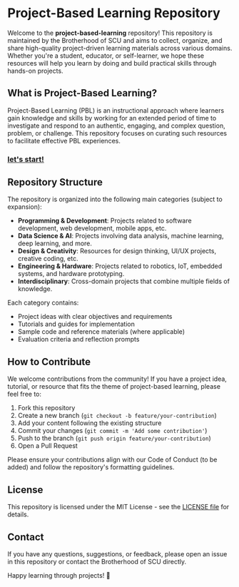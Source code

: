 # Project-Based Learning Repository

Welcome to the **project-based-learning** repository! This repository is maintained by the Brotherhood of SCU and aims to collect, organize, and share high-quality project-driven learning materials across various domains. Whether you're a student, educator, or self-learner, we hope these resources will help you learn by doing and build practical skills through hands-on projects.

## What is Project-Based Learning?

Project-Based Learning (PBL) is an instructional approach where learners gain knowledge and skills by working for an extended period of time to investigate and respond to an authentic, engaging, and complex question, problem, or challenge. This repository focuses on curating such resources to facilitate effective PBL experiences.

### [let's start!](./ProjectList.md)

## Repository Structure

The repository is organized into the following main categories (subject to expansion):

- **Programming & Development**: Projects related to software development, web development, mobile apps, etc.
- **Data Science & AI**: Projects involving data analysis, machine learning, deep learning, and more.
- **Design & Creativity**: Resources for design thinking, UI/UX projects, creative coding, etc.
- **Engineering & Hardware**: Projects related to robotics, IoT, embedded systems, and hardware prototyping.
- **Interdisciplinary**: Cross-domain projects that combine multiple fields of knowledge.

Each category contains:

- Project ideas with clear objectives and requirements
- Tutorials and guides for implementation
- Sample code and reference materials (where applicable)
- Evaluation criteria and reflection prompts

## How to Contribute

We welcome contributions from the community! If you have a project idea, tutorial, or resource that fits the theme of project-based learning, please feel free to:

1. Fork this repository
2. Create a new branch (`git checkout -b feature/your-contribution`)
3. Add your content following the existing structure
4. Commit your changes (`git commit -m 'Add some contribution'`)
5. Push to the branch (`git push origin feature/your-contribution`)
6. Open a Pull Request

Please ensure your contributions align with our Code of Conduct (to be added) and follow the repository's formatting guidelines.

## License

This repository is licensed under the MIT License - see the [LICENSE file](./LICENSE) for details.

## Contact

If you have any questions, suggestions, or feedback, please open an issue in this repository or contact the Brotherhood of SCU directly.

Happy learning through projects! 🚀